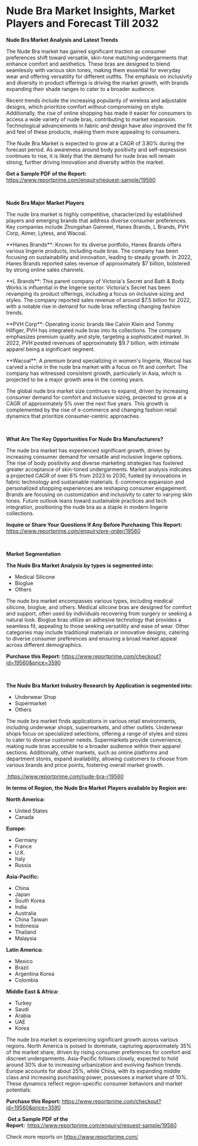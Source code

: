 <p><h1>Nude Bra Market Insights, Market Players and Forecast Till 2032</h1></p><p><strong>Nude Bra Market Analysis and Latest Trends</strong></p>
<p><p>The Nude Bra market has gained significant traction as consumer preferences shift toward versatile, skin-tone matching undergarments that enhance comfort and aesthetics. These bras are designed to blend seamlessly with various skin tones, making them essential for everyday wear and offering versatility for different outfits. The emphasis on inclusivity and diversity in product offerings is driving the market growth, with brands expanding their shade ranges to cater to a broader audience.</p><p>Recent trends include the increasing popularity of wireless and adjustable designs, which prioritize comfort without compromising on style. Additionally, the rise of online shopping has made it easier for consumers to access a wide variety of nude bras, contributing to market expansion. Technological advancements in fabric and design have also improved the fit and feel of these products, making them more appealing to consumers.</p><p>The Nude Bra Market is expected to grow at a CAGR of 3.80% during the forecast period. As awareness around body positivity and self-expression continues to rise, it is likely that the demand for nude bras will remain strong, further driving innovation and diversity within the market.</p></p>
<p><strong>Get a Sample PDF of the Report:&nbsp;</strong> <a href="https://www.reportprime.com/enquiry/request-sample/19560?utm_campaign=2780&utm_medium=2&utm_source=Github&utm_content=ia&utm_term=20032025&utm_id=nude-bra">https://www.reportprime.com/enquiry/request-sample/19560</a></p>
<p>&nbsp;</p>
<p><strong>Nude Bra Major Market Players</strong></p>
<p><p>The nude bra market is highly competitive, characterized by established players and emerging brands that address diverse consumer preferences. Key companies include Zhongshan Gainreel, Hanes Brands, L Brands, PVH Corp, Aimer, Lytess, and Wacoal.</p><p>**Hanes Brands**: Known for its diverse portfolio, Hanes Brands offers various lingerie products, including nude bras. The company has been focusing on sustainability and innovation, leading to steady growth. In 2022, Hanes Brands reported sales revenue of approximately $7 billion, bolstered by strong online sales channels.</p><p>**L Brands**: This parent company of Victoria's Secret and Bath & Body Works is influential in the lingerie sector. Victoria's Secret has been revamping its product offerings, including a focus on inclusive sizing and styles. The company reported sales revenue of around $7.5 billion for 2022, with a notable rise in demand for nude bras reflecting changing fashion trends.</p><p>**PVH Corp**: Operating iconic brands like Calvin Klein and Tommy Hilfiger, PVH has integrated nude bras into its collections. The company emphasizes premium quality and style, targeting a sophisticated market. In 2022, PVH posted revenues of approximately $9.7 billion, with intimate apparel being a significant segment.</p><p>**Wacoal**: A premium brand specializing in women's lingerie, Wacoal has carved a niche in the nude bra market with a focus on fit and comfort. The company has witnessed consistent growth, particularly in Asia, which is projected to be a major growth area in the coming years.</p><p>The global nude bra market size continues to expand, driven by increasing consumer demand for comfort and inclusive sizing, projected to grow at a CAGR of approximately 5% over the next five years. This growth is complemented by the rise of e-commerce and changing fashion retail dynamics that prioritize consumer-centric approaches.</p></p>
<p>&nbsp;</p>
<p><strong>What Are The Key Opportunities For Nude Bra Manufacturers?</strong></p>
<p><p>The nude bra market has experienced significant growth, driven by increasing consumer demand for versatile and inclusive lingerie options. The rise of body positivity and diverse marketing strategies has fostered greater acceptance of skin-toned undergarments. Market analysis indicates a projected CAGR of over 6% from 2023 to 2030, fueled by innovations in fabric technology and sustainable materials. E-commerce expansion and personalized shopping experiences are reshaping consumer engagement. Brands are focusing on customization and inclusivity to cater to varying skin tones. Future outlook leans toward sustainable practices and tech integration, positioning the nude bra as a staple in modern lingerie collections.</p></p>
<p><strong>Inquire or Share Your Questions If Any Before Purchasing This Report:</strong> <a href="https://www.reportprime.com/enquiry/pre-order/19560?utm_campaign=2780&utm_medium=2&utm_source=Github&utm_content=ia&utm_term=20032025&utm_id=nude-bra">https://www.reportprime.com/enquiry/pre-order/19560</a></p>
<p>&nbsp;</p>
<p><strong>Market Segmentation</strong></p>
<p><strong>The Nude Bra Market Analysis by types is segmented into:</strong></p>
<p><ul><li>Medical Silicone</li><li>Bioglue</li><li>Others</li></ul></p>
<p><p>The nude bra market encompasses various types, including medical silicone, bioglue, and others. Medical silicone bras are designed for comfort and support, often used by individuals recovering from surgery or seeking a natural look. Bioglue bras utilize an adhesive technology that provides a seamless fit, appealing to those seeking versatility and ease of wear. Other categories may include traditional materials or innovative designs, catering to diverse consumer preferences and ensuring a broad market appeal across different demographics.</p></p>
<p><strong>Purchase this Report:&nbsp;</strong><a href="https://www.reportprime.com/checkout?id=19560&price=3590&utm_campaign=2780&utm_medium=2&utm_source=Github&utm_content=ia&utm_term=20032025&utm_id=nude-bra">https://www.reportprime.com/checkout?id=19560&price=3590</a></p>
<p>&nbsp;</p>
<p><strong>The Nude Bra Market Industry Research by Application is segmented into:</strong></p>
<p><ul><li>Underwear Shop</li><li>Supermarket</li><li>Others</li></ul></p>
<p><p>The nude bra market finds applications in various retail environments, including underwear shops, supermarkets, and other outlets. Underwear shops focus on specialized selections, offering a range of styles and sizes to cater to diverse customer needs. Supermarkets provide convenience, making nude bras accessible to a broader audience within their apparel sections. Additionally, other markets, such as online platforms and department stores, expand availability, allowing customers to choose from various brands and price points, fostering overall market growth.</p></p>
<p><a href="https://www.reportprime.com/nude-bra-r19560?utm_campaign=2780&utm_medium=2&utm_source=Github&utm_content=ia&utm_term=20032025&utm_id=nude-bra">&nbsp;https://www.reportprime.com/nude-bra-r19560</a></p>
<p><strong>In terms of Region, the Nude Bra Market Players available by Region are:</strong></p>
<p>
    <p> <strong> North America: </strong>
        <ul>
            <li>United States</li>
            <li>Canada</li>
        </ul>
        </p> 
    <p> <strong> Europe: </strong>
        <ul>
            <li>Germany</li>
            <li>France</li>
            <li>U.K.</li>
            <li>Italy</li>
            <li>Russia</li>
        </ul>
        </p> 
    <p> <strong> Asia-Pacific: </strong>
        <ul>
            <li>China</li>
            <li>Japan</li>
            <li>South Korea</li>
            <li>India</li>
            <li>Australia</li>
            <li>China Taiwan</li>
            <li>Indonesia</li>
            <li>Thailand</li>
            <li>Malaysia</li>
        </ul>
        </p> 
    <p> <strong> Latin America: </strong>
        <ul>
            <li>Mexico</li>
            <li>Brazil</li>
            <li>Argentina Korea</li>
            <li>Colombia</li>
        </ul>
        </p> 
    <p> <strong> Middle East & Africa: </strong>
        <ul>
            <li>Turkey</li>
            <li>Saudi</li>
            <li>Arabia</li>
            <li>UAE</li>
            <li>Korea</li>
        </ul>
    </p>
    </p>
<p><p>The nude bra market is experiencing significant growth across various regions. North America is poised to dominate, capturing approximately 35% of the market share, driven by rising consumer preferences for comfort and discreet undergarments. Asia-Pacific follows closely, expected to hold around 30% due to increasing urbanization and evolving fashion trends. Europe accounts for about 25%, while China, with its expanding middle class and increasing purchasing power, possesses a market share of 10%. These dynamics reflect region-specific consumer behaviors and market potentials.</p></p>
<p><strong>Purchase this Report: </strong><a href="https://www.reportprime.com/checkout?id=19560&price=3590&utm_campaign=2780&utm_medium=2&utm_source=Github&utm_content=ia&utm_term=20032025&utm_id=nude-bra">https://www.reportprime.com/checkout?id=19560&price=3590</a></p>
<p>&nbsp;<strong>Get a Sample PDF of the Report:&nbsp;&nbsp;</strong><a href="https://www.reportprime.com/enquiry/request-sample/19560?utm_campaign=2780&utm_medium=2&utm_source=Github&utm_content=ia&utm_term=20032025&utm_id=nude-bra">https://www.reportprime.com/enquiry/request-sample/19560</a></p>
<p><strong></strong></p>
<p>Check more reports on <a href="https://www.reportprime.com/?utm_campaign=2780&utm_medium=2&utm_source=Github&utm_content=ia&utm_term=20032025&utm_id=nude-bra">https://www.reportprime.com/</a></p>